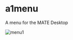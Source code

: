 # a1menu
A menu for the MATE Desktop

![menu1](https://raw.github.com/appdevsw/a1menu/ctrl/a1menu-gtk-screen1.png)
